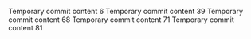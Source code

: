 Temporary commit content 6
Temporary commit content 39
Temporary commit content 68
Temporary commit content 71
Temporary commit content 81
